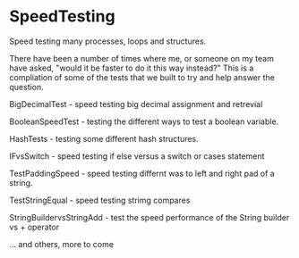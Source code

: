 # SpeedTesting
Speed testing many processes, loops and structures.

There have been a number of times where me, or someone on my team have asked, "would it be faster to do it this way instead?"
This is a compliation of some of the tests that we built to try and help answer the question.

BigDecimalTest      - speed testing big decimal assignment and retrevial

BooleanSpeedTest    - testing the different ways to test a boolean variable.

HashTests           - testing some different hash structures.

IFvsSwitch          - speed testing if else versus a switch or cases statement

TestPaddingSpeed    - speed testing differnt was to left and right pad of a string.

TestStringEqual     - speed testing strimg compares

StringBuildervsStringAdd  - test the speed performance of the String builder vs + operator

... and others, more to come
